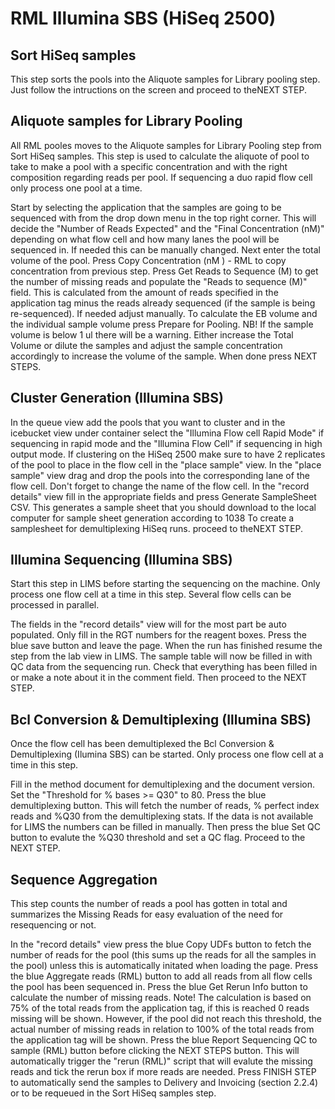 

# RML Illumina SBS (HiSeq 2500)


## Sort HiSeq samples


This step sorts the pools into the Aliquote samples for Library pooling step. Just follow the intructions on the screen and proceed to theNEXT STEP.



## Aliquote samples for Library Pooling 


All RML pooles moves to the Aliquote samples for Library Pooling step from Sort HiSeq samples. This step is used to calculate the aliquote of pool to take to make a pool with a specific concentration and with the right composition regarding reads per pool. If sequencing a duo rapid flow cell only process one pool at a time.



Start by selecting the application that the samples are going to be sequenced with from the drop down menu in the top right corner. This will decide the "Number of Reads Expected" and the "Final Concentration (nM)"  depending on what flow cell and how many lanes the pool will be sequenced in. If needed this can be manually changed.
Next enter the total volume of the pool.
Press Copy Concentration (nM ) - RML to copy concentration from previous step. 
Press Get Reads to Sequence (M) to get the number of missing reads and populate the "Reads to sequence (M)" field. This is calculated from the amount of reads specified in the application tag minus the reads already sequenced (if the sample is being re-sequenced). If needed adjust manually.
To calculate the EB volume and the individual sample volume press Prepare for Pooling. NB! If the sample volume is below 1 ul there will be a warning. Either increase the Total Volume or dilute the samples and adjust the sample concentration accordingly to increase the volume of the sample.
When done press NEXT STEPS.






## Cluster Generation (Illumina SBS)
In the queue view add the pools that you want to cluster and in the icebucket view under container select the "Illumina Flow cell Rapid Mode" if sequencing in rapid mode and the "Illumina Flow Cell" if sequencing in high output mode. If clustering on the HiSeq 2500 make sure to have 2 replicates of the pool to place in the flow cell in the "place sample" view.
In the "place sample" view drag and drop the pools into the corresponding lane of the flow cell. Don't forget to change the name of the flow cell.
In the "record details" view fill in the appropriate fields and press Generate SampleSheet CSV. This generates a sample sheet that you should download to the local computer for sample sheet generation according to 1038 To create a samplesheet for demultiplexing HiSeq runs.
proceed to theNEXT STEP.

## Illumina Sequencing (Illumina SBS)


Start this step in LIMS before starting the sequencing on the machine. Only process one flow cell at a time in this step. Several flow cells can be processed in parallel.

The fields in the "record details" view will for the most part be auto populated. Only fill in the RGT numbers for the reagent boxes.
Press the blue save button and leave the page.
When the run has finished resume the step from the lab view in LIMS. The sample table will now be filled in with QC data from the sequencing run.
Check that everything has been filled in or make a note about it in the comment field. Then proceed to the NEXT STEP.

## Bcl Conversion & Demultiplexing (Illumina SBS)


Once the flow cell has been demultiplexed the Bcl Conversion & Demultiplexing (Ilumina SBS) can be started. Only process one flow cell at a time in this step.

Fill in the method document for demultiplexing and the document version. Set the "Threshold for % bases >= Q30" to 80.
Press the blue demultiplexing button. This will fetch the number of reads, % perfect index reads and %Q30 from the demultiplexing stats. If the data is not available for LIMS the numbers can be filled in manually.
Then press the blue Set QC button to evalute the %Q30 threshold and set a QC flag.
Proceed to the NEXT STEP.

## Sequence Aggregation


This step counts the number of reads a pool has gotten in total and summarizes the Missing Reads for easy evaluation of the need for resequencing or not.

In the "record details" view press the blue Copy UDFs button to fetch the number of reads for the pool (this sums up the reads for all the samples in the pool) unless this is automatically initated when loading the page.
Press the blue Aggregate reads (RML) button to add all reads from all flow cells the pool has been sequenced in.
Press the blue Get Rerun Info button to calculate the number of missing reads. Note! The calculation is based on 75% of the total reads from the application tag, if this is reached 0 reads missing will be shown. However, if the pool did not reach this threshold, the actual number of missing reads in relation to 100% of the total reads from the application tag will be shown.
Press the blue Report Sequencing QC to sample (RML) button before clicking the NEXT STEPS button. 
This will automatically trigger the "rerun (RML)" script that will evalute the missing reads and tick the rerun box if more reads are needed. Press FINISH STEP to automatically send the samples to Delivery and Invoicing (section 2.2.4) or to be requeued in the Sort HiSeq samples step.
